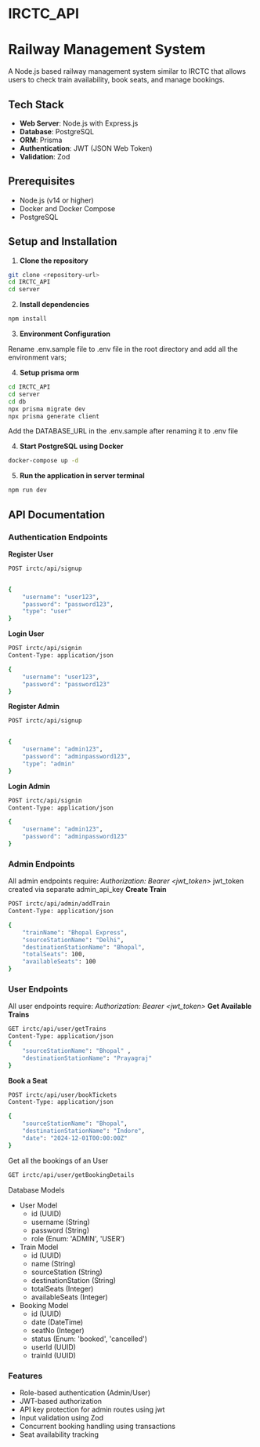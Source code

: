 # IRCTC_API
# Railway Management System

A Node.js based railway management system similar to IRCTC that allows users to check train availability, book seats, and manage bookings.

## Tech Stack

- **Web Server**: Node.js with Express.js
- **Database**: PostgreSQL
- **ORM**: Prisma
- **Authentication**: JWT (JSON Web Token)
- **Validation**: Zod

## Prerequisites

- Node.js (v14 or higher)
- Docker and Docker Compose
- PostgreSQL

## Setup and Installation

1. **Clone the repository**
```bash
git clone <repository-url>
cd IRCTC_API
cd server
```

2. **Install dependencies**
```bash
npm install
```

3. **Environment Configuration**

Rename .env.sample file to .env file in the root directory and add all the environment vars;

4. **Setup prisma orm**

```bash
cd IRCTC_API
cd server
cd db
npx prisma migrate dev
npx prisma generate client
```
Add the DATABASE_URL in the .env.sample after renaming it to .env file

4. **Start PostgreSQL using Docker**
```bash
docker-compose up -d
```

5. **Run the application in server terminal**
```bash
npm run dev
```

## API Documentation

### Authentication Endpoints
**Register User**
```bash
POST irctc/api/signup


{
    "username": "user123",
    "password": "password123",
    "type": "user"
}
```

**Login User**
```bash
POST irctc/api/signin
Content-Type: application/json

{
    "username": "user123",
    "password": "password123"
}
```

**Register Admin**
```bash
POST irctc/api/signup


{
    "username": "admin123",
    "password": "adminpassword123",
    "type": "admin"
}
```

**Login Admin**
```bash
POST irctc/api/signin
Content-Type: application/json

{
    "username": "admin123",
    "password": "adminpassword123"
}
```
### Admin Endpoints
All admin endpoints require:
*Authorization: Bearer <jwt_token>*
jwt_token created via separate admin_api_key
**Create Train**
```bash
POST irctc/api/admin/addTrain
Content-Type: application/json

{
    "trainName": "Bhopal Express", 
    "sourceStationName": "Delhi", 
    "destinationStationName": "Bhopal", 
    "totalSeats": 100, 
    "availableSeats": 100
}
```
### User Endpoints
All user endpoints require:
*Authorization: Bearer <jwt_token>*
**Get Available Trains**
```bash
GET irctc/api/user/getTrains
Content-Type: application/json
{
    "sourceStationName": "Bhopal" , 
    "destinationStationName": "Prayagraj"
}
```
**Book a Seat**
```bash
POST irctc/api/user/bookTickets
Content-Type: application/json

{
    "sourceStationName": "Bhopal", 
    "destinationStationName": "Indore", 
    "date": "2024-12-01T00:00:00Z"
}
```
Get all the bookings of an User
```bash
GET irctc/api/user/getBookingDetails
```
Database Models

+ User Model
   - id (UUID)
   - username (String)
   - password (String)
   - role (Enum: 'ADMIN', 'USER')
+ Train Model
   - id (UUID)
   - name (String)
   - sourceStation (String)
   - destinationStation (String)
   - totalSeats (Integer)
   - availableSeats (Integer)
+ Booking Model
   - id (UUID)
   - date (DateTime)
   - seatNo (Integer)
   - status (Enum: 'booked', 'cancelled')
   - userId (UUID)
   - trainId (UUID)
### Features
+ Role-based authentication (Admin/User)
+ JWT-based authorization
+ API key protection for admin routes using jwt
+ Input validation using Zod
+ Concurrent booking handling using transactions
+ Seat availability tracking


